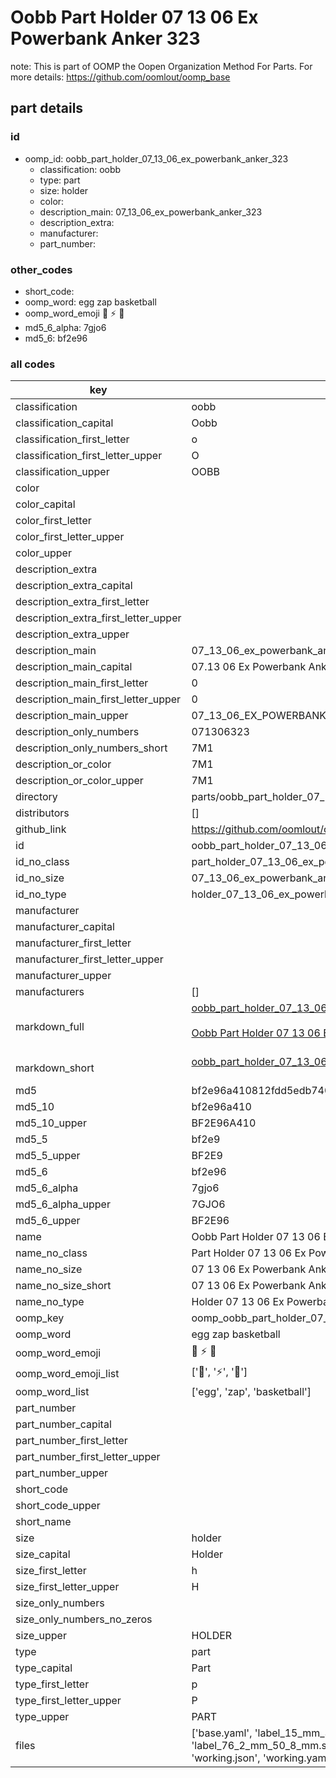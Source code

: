 # Oobb Part Holder 07 13 06 Ex Powerbank Anker 323  

note: This is part of OOMP the Oopen Organization Method For Parts. For more details: https://github.com/oomlout/oomp_base

##  part details





### id
* oomp_id: oobb_part_holder_07_13_06_ex_powerbank_anker_323
  * classification: oobb
  * type: part
  * size: holder
  * color: 
  * description_main: 07_13_06_ex_powerbank_anker_323
  * description_extra: 
  * manufacturer: 
  * part_number: 

### other_codes
* short_code: 
* oomp_word: egg zap basketball
* oomp_word_emoji :egg: :zap: :basketball:
* md5_6_alpha: 7gjo6
* md5_6: bf2e96

### all codes 
| key | value |  
| --- | --- |  
| classification | oobb |  
| classification_capital | Oobb |  
| classification_first_letter | o |  
| classification_first_letter_upper | O |  
| classification_upper | OOBB |  
| color |  |  
| color_capital |  |  
| color_first_letter |  |  
| color_first_letter_upper |  |  
| color_upper |  |  
| description_extra |  |  
| description_extra_capital |  |  
| description_extra_first_letter |  |  
| description_extra_first_letter_upper |  |  
| description_extra_upper |  |  
| description_main | 07_13_06_ex_powerbank_anker_323 |  
| description_main_capital | 07.13 06 Ex Powerbank Anker 323 |  
| description_main_first_letter | 0 |  
| description_main_first_letter_upper | 0 |  
| description_main_upper | 07_13_06_EX_POWERBANK_ANKER_323 |  
| description_only_numbers | 071306323 |  
| description_only_numbers_short | 7M1 |  
| description_or_color | 7M1 |  
| description_or_color_upper | 7M1 |  
| directory | parts/oobb_part_holder_07_13_06_ex_powerbank_anker_323 |  
| distributors | [] |  
| github_link | https://github.com/oomlout/oomlout_oomp_part_src/tree/main/parts/oobb_part_holder_07_13_06_ex_powerbank_anker_323/working |  
| id | oobb_part_holder_07_13_06_ex_powerbank_anker_323 |  
| id_no_class | part_holder_07_13_06_ex_powerbank_anker_323 |  
| id_no_size | 07_13_06_ex_powerbank_anker_323 |  
| id_no_type | holder_07_13_06_ex_powerbank_anker_323 |  
| manufacturer |  |  
| manufacturer_capital |  |  
| manufacturer_first_letter |  |  
| manufacturer_first_letter_upper |  |  
| manufacturer_upper |  |  
| manufacturers | [] |  
| markdown_full | [oobb_part_holder_07_13_06_ex_powerbank_anker_323](https://github.com/oomlout/oomlout_oomp_part_src/tree/main/parts/oobb_part_holder_07_13_06_ex_powerbank_anker_323/working)<br>[](https://github.com/oomlout/oomlout_oomp_part_src/tree/main/parts/oobb_part_holder_07_13_06_ex_powerbank_anker_323/working)<br>[Oobb Part Holder 07 13 06 Ex Powerbank Anker 323](https://github.com/oomlout/oomlout_oomp_part_src/tree/main/parts/oobb_part_holder_07_13_06_ex_powerbank_anker_323/working)<br><br> |  
| markdown_short | [oobb_part_holder_07_13_06_ex_powerbank_anker_323](https://github.com/oomlout/oomlout_oomp_part_src/tree/main/parts/oobb_part_holder_07_13_06_ex_powerbank_anker_323/working)<br><br> |  
| md5 | bf2e96a410812fdd5edb740edceaa9d1 |  
| md5_10 | bf2e96a410 |  
| md5_10_upper | BF2E96A410 |  
| md5_5 | bf2e9 |  
| md5_5_upper | BF2E9 |  
| md5_6 | bf2e96 |  
| md5_6_alpha | 7gjo6 |  
| md5_6_alpha_upper | 7GJO6 |  
| md5_6_upper | BF2E96 |  
| name | Oobb Part Holder 07 13 06 Ex Powerbank Anker 323 |  
| name_no_class | Part Holder 07 13 06 Ex Powerbank Anker 323 |  
| name_no_size | 07 13 06 Ex Powerbank Anker 323 |  
| name_no_size_short | 07 13 06 Ex Powerbank Anker 323 |  
| name_no_type | Holder 07 13 06 Ex Powerbank Anker 323 |  
| oomp_key | oomp_oobb_part_holder_07_13_06_ex_powerbank_anker_323 |  
| oomp_word | egg zap basketball |  
| oomp_word_emoji | :egg: :zap: :basketball: |  
| oomp_word_emoji_list | [':egg:', ':zap:', ':basketball:'] |  
| oomp_word_list | ['egg', 'zap', 'basketball'] |  
| part_number |  |  
| part_number_capital |  |  
| part_number_first_letter |  |  
| part_number_first_letter_upper |  |  
| part_number_upper |  |  
| short_code |  |  
| short_code_upper |  |  
| short_name |  |  
| size | holder |  
| size_capital | Holder |  
| size_first_letter | h |  
| size_first_letter_upper | H |  
| size_only_numbers |  |  
| size_only_numbers_no_zeros |  |  
| size_upper | HOLDER |  
| type | part |  
| type_capital | Part |  
| type_first_letter | p |  
| type_first_letter_upper | P |  
| type_upper | PART |  
| files | ['base.yaml', 'label_15_mm_30_mm.pdf', 'label_15_mm_30_mm.svg', 'label_76_2_mm_50_8_mm.pdf', 'label_76_2_mm_50_8_mm.svg', 'label_oomlout_76_2_mm_50_8_mm.pdf', 'label_oomlout_76_2_mm_50_8_mm.svg', 'readme.md', 'working.json', 'working.yaml'] |  
